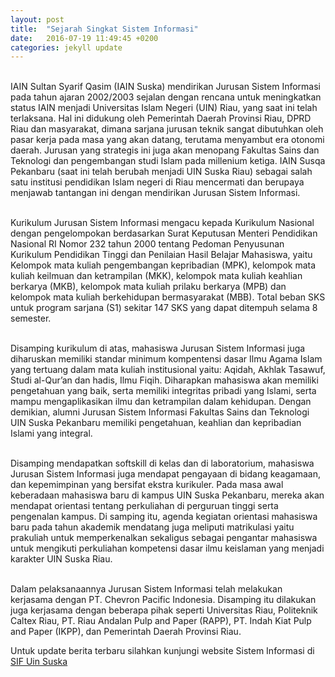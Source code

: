 ```yaml
---
layout: post
title:  "Sejarah Singkat Sistem Informasi"
date:   2016-07-19 11:49:45 +0200
categories: jekyll update
--- 
```


  <br> IAIN Sultan Syarif Qasim (IAIN Suska) mendirikan Jurusan Sistem Informasi pada tahun ajaran 2002/2003 sejalan dengan rencana untuk meningkatkan status IAIN menjadi Universitas Islam Negeri (UIN) Riau, yang saat ini telah terlaksana. Hal ini didukung oleh Pemerintah Daerah Provinsi Riau, DPRD Riau dan masyarakat, dimana sarjana jurusan teknik sangat dibutuhkan oleh pasar kerja pada masa yang akan datang, terutama menyambut era otonomi daerah. Jurusan yang strategis ini juga akan menopang Fakultas Sains dan Teknologi dan pengembangan studi Islam pada millenium ketiga. IAIN Susqa Pekanbaru (saat ini telah berubah menjadi UIN Suska Riau) sebagai salah satu institusi pendidikan Islam negeri di Riau mencermati dan berupaya menjawab tantangan ini dengan mendirikan Jurusan Sistem Informasi.

 <br> Kurikulum Jurusan Sistem Informasi mengacu kepada Kurikulum Nasional dengan pengelompokan berdasarkan Surat Keputusan Menteri Pendidikan Nasional RI Nomor 232 tahun 2000 tentang Pedoman Penyusunan Kurikulum Pendidikan Tinggi dan Penilaian Hasil Belajar Mahasiswa, yaitu Kelompok mata kuliah pengembangan kepribadian (MPK), kelompok mata kuliah keilmuan dan ketrampilan (MKK), kelompok mata kuliah keahlian berkarya (MKB), kelompok mata kuliah prilaku berkarya (MPB) dan kelompok mata kuliah berkehidupan bermasyarakat (MBB). Total beban SKS untuk program sarjana (S1) sekitar 147 SKS yang dapat ditempuh selama 8 semester.

 <br>Disamping kurikulum di atas, mahasiswa Jurusan Sistem Informasi juga diharuskan memiliki standar minimum kompentensi dasar Ilmu Agama Islam yang tertuang dalam mata kuliah institusional yaitu: Aqidah, Akhlak Tasawuf, Studi al-Qur’an dan hadis, Ilmu Fiqih. Diharapkan mahasiswa akan memiliki pengetahuan yang baik, serta memiliki integritas pribadi yang Islami, serta mampu mengaplikasikan ilmu dan ketrampilan dalam kehidupan. Dengan demikian, alumni Jurusan Sistem Informasi Fakultas Sains dan Teknologi UIN Suska Pekanbaru memiliki pengetahuan, keahlian dan kepribadian Islami yang integral.

<br> Disamping mendapatkan softskill di kelas dan di laboratorium, mahasiswa Jurusan Sistem Informasi juga mendapat pengayaan di bidang keagamaan, dan kepemimpinan yang bersifat ekstra kurikuler. Pada masa awal keberadaan mahasiswa baru di kampus UIN Suska Pekanbaru, mereka akan mendapat orientasi tentang perkuliahan di perguruan tinggi serta pengenalan kampus. Di samping itu, agenda kegiatan orientasi mahasiswa baru pada tahun akademik mendatang juga meliputi matrikulasi yaitu prakuliah untuk memperkenalkan sekaligus sebagai pengantar mahasiswa untuk mengikuti perkuliahan kompetensi dasar ilmu keislaman yang menjadi karakter UIN Suska Riau.

<br> Dalam pelaksanaannya Jurusan Sistem Informasi telah melakukan kerjasama dengan PT. Chevron Pacific Indonesia. Disamping itu dilakukan juga kerjasama dengan beberapa pihak seperti Universitas Riau, Politeknik Caltex Riau, PT. Riau Andalan Pulp and Paper (RAPP), PT. Indah Kiat Pulp and Paper (IKPP), dan Pemerintah Daerah Provinsi Riau.

Untuk update berita terbaru silahkan kunjungi website Sistem Informasi di [SIF Uin Suska]

[SIF Uin Suska]: https://sif.uin-suska.ac.id/


